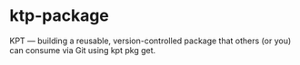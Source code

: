 # ktp-package
KPT — building a reusable, version-controlled package that others (or you) can consume via Git using kpt pkg get. 
